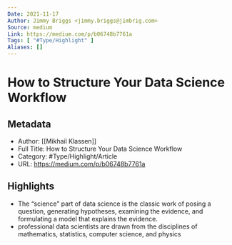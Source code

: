 ```yaml
---
Date: 2021-11-17
Author: Jimmy Briggs <jimmy.briggs@jimbrig.com>
Source: medium
Link: https://medium.com/p/b06748b7761a
Tags: [ "#Type/Highlight" ]
Aliases: []
---
```

# How to Structure Your Data Science Workflow

## Metadata
- Author: [[Mikhail Klassen]]
- Full Title: How to Structure Your Data Science Workflow
- Category: #Type/Highlight/Article
- URL: https://medium.com/p/b06748b7761a

## Highlights
- The “science” part of data science is the classic work of posing a question, generating hypotheses, examining the evidence, and formulating a model that explains the evidence.
- professional data scientists are drawn from the disciplines of mathematics, statistics, computer science, and physics
